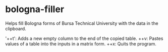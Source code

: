 # bologna-filler
Helps fill Bologna forms of Bursa Technical University with the data in the clipboard.

'<ctrl>+<alt>+t': Adds a new empty column to the end of the copied table.
<ctrl>+<alt>+v: Pastes values of a table into the inputs in a matrix form.
<ctrl>+<alt>+x: Quits the program.
